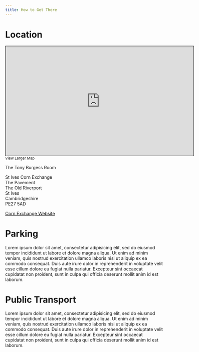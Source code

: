 ```yaml
---
title: How to Get There
---
```


# Location

<div>
<iframe width="600" height="350" frameborder="0" scrolling="no" marginheight="0" marginwidth="0" src="https://www.openstreetmap.org/export/embed.html?bbox=-0.07511526346206666%2C52.32296994611562%2C-0.07188051939010622%2C52.32449291544868&amp;layer=mapnik&amp;marker=52.3237306176528%2C-0.07349789142608643" style="border: 1px solid black"></iframe><br/><small><a href="https://www.openstreetmap.org/?mlat=52.32373&amp;mlon=-0.07350#map=19/52.32373/-0.07350">View Larger Map</a></small>
</div>

The Tony Burgess Room

St Ives Corn Exchange  
The Pavement  
The Old Riverport  
St Ives  
Cambridgeshire  
PE27 5AD  

[Corn Exchange Website](http://www.thecornexchange.org.uk)

# Parking

Lorem ipsum dolor sit amet, consectetur adipisicing elit, sed do eiusmod tempor incididunt ut labore et dolore magna aliqua. Ut enim ad minim veniam, quis nostrud exercitation ullamco laboris nisi ut aliquip ex ea commodo consequat. Duis aute irure dolor in reprehenderit in voluptate velit esse cillum dolore eu fugiat nulla pariatur. Excepteur sint occaecat cupidatat non proident, sunt in culpa qui officia deserunt mollit anim id est laborum.

# Public Transport

Lorem ipsum dolor sit amet, consectetur adipisicing elit, sed do eiusmod tempor incididunt ut labore et dolore magna aliqua. Ut enim ad minim veniam, quis nostrud exercitation ullamco laboris nisi ut aliquip ex ea commodo consequat. Duis aute irure dolor in reprehenderit in voluptate velit esse cillum dolore eu fugiat nulla pariatur. Excepteur sint occaecat cupidatat non proident, sunt in culpa qui officia deserunt mollit anim id est laborum.
